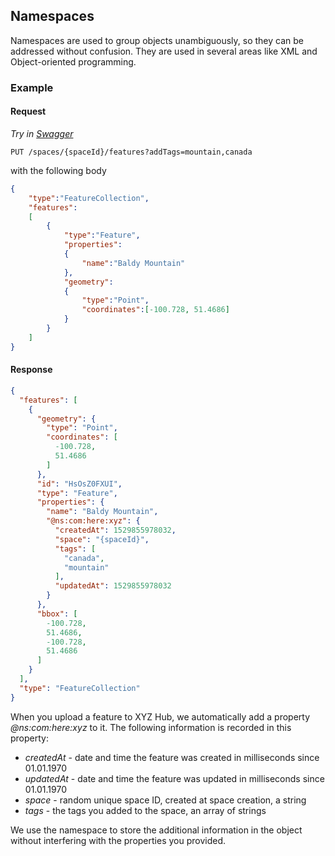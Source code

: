 ## Namespaces

Namespaces are used to group objects unambiguously, so they can be addressed without confusion. They are used in several areas like XML and Object-oriented programming.

### Example

#### Request

*Try in [Swagger](https://xyz.api.here.com/hub/static/swagger/#/Edit_Features)*

```HTTP
PUT /spaces/{spaceId}/features?addTags=mountain,canada
```

with the following body

```JSON
{
    "type":"FeatureCollection",
    "features":
    [
	    {
	    	"type":"Feature",
	    	"properties":
	    	{
	    		"name":"Baldy Mountain"
	    	},
	    	"geometry":
	    	{
	    		"type":"Point",
	    		"coordinates":[-100.728, 51.4686]
	    	}
	    }
	]
}
```

#### Response

```JSON
{
  "features": [
    {
      "geometry": {
        "type": "Point",
        "coordinates": [
          -100.728,
          51.4686
        ]
      },
      "id": "HsOsZ0FXUI",
      "type": "Feature",
      "properties": {
        "name": "Baldy Mountain",
        "@ns:com:here:xyz": {
          "createdAt": 1529855978032,
          "space": "{spaceId}",
          "tags": [
            "canada",
            "mountain"
          ],
          "updatedAt": 1529855978032
        }
      },
      "bbox": [
        -100.728,
        51.4686,
        -100.728,
        51.4686
      ]
    }
  ],
  "type": "FeatureCollection"
}
```

When you upload a feature to XYZ Hub, we automatically add a property *@ns:com:here:xyz* to it. The following information is recorded in this property:

+ *createdAt* - date and time the feature was created in milliseconds since 01.01.1970
+ *updatedAt* - date and time the feature was updated in milliseconds since 01.01.1970
+ *space* - random unique space ID, created at space creation, a string
+ *tags* - the tags you added to the space, an array of strings

We use the namespace to store the additional information in the object without interfering with the properties you provided.